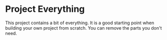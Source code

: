 # Project Everything

This project contains a bit of everything. It is a good starting point when building your own project from scratch. You can remove the parts you don't need.
